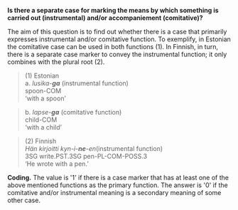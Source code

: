 **Is there a separate case for marking the means by which something is carried out (instrumental) and/or accompaniement (comitative)?**

The aim of this question is to find out whether there is a case that primarily expresses instrumental and/or comitative function. To exemplify, in Estonian the comitative case can be used in both functions (1). In Finnish, in turn, there is a separate case marker to convey the instrumental function; it only combines with the plural root (2).

>(1) Estonian<br/> 
>a. *lusika-**ga*** (instrumental function)<br/>
>spoon-COM<br/>
>‘with a spoon’<br/>

>b. *lapse-**ga*** (comitative function)</br>
>child-COM<br/>
>‘with a child’</br>

>(2) Finnish<br/>
>*Hän kirjoitti kyn-i-**ne**-en*(instrumental function)<br/>
>3SG write.PST.3SG pen-PL-COM-POSS.3<br/>
>‘He wrote with a pen.’

**Coding.** The value is '1' if there is a case marker that has at least one of the above mentioned functions as the primary function. The answer is '0' if the comitative and/or instrumental meaning is a secondary meaning of some other case.
